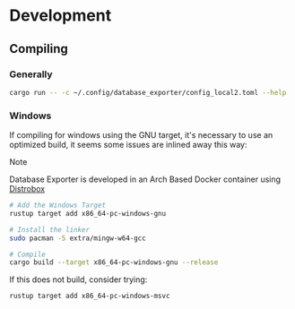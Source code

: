 # Development

## Compiling
### Generally
```sh
cargo run -- -c ~/.config/database_exporter/config_local2.toml --help
```

### Windows

If compiling for windows using the GNU target, it's necessary to use an optimized build, it seems some issues are inlined away this way:

> [!NOTE]
> Database Exporter is developed in an Arch Based Docker container using [Distrobox](https://github.com/89luca89/distrobox)

```sh
# Add the Windows Target
rustup target add x86_64-pc-windows-gnu

# Install the linker
sudo pacman -S extra/mingw-w64-gcc

# Compile
cargo build --target x86_64-pc-windows-gnu --release
```

If this does not build, consider trying:

```sh
rustup target add x86_64-pc-windows-msvc
```




